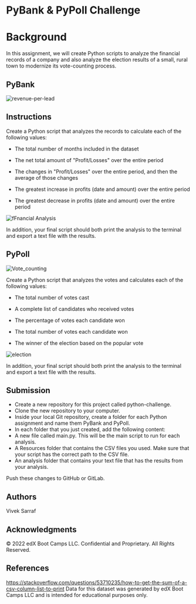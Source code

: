 # PyBank & PyPoll Challenge

# Background
In this assignment, we will create Python scripts to analyze the financial records of a company and also analyze the election results of a small, rural town to modernize its vote-counting process.

## PyBank
![revenue-per-lead](https://github.com/vivsarraf/python-challenge/assets/135401654/91614b37-8881-4072-a673-c8cca436ceec)

## Instructions
Create a Python script that analyzes the records to calculate each of the following values:

 * The total number of months included in the dataset

 * The net total amount of "Profit/Losses" over the entire period

 * The changes in "Profit/Losses" over the entire period, and then the average of those changes

 * The greatest increase in profits (date and amount) over the entire period

 * The greatest decrease in profits (date and amount) over the entire period

![fFnancial Analysis](https://github.com/vivsarraf/python-challenge/assets/135401654/7635cfa5-b9bc-443f-b68b-52012a88190a)

In addition, your final script should both print the analysis to the terminal and export a text file with the results.

## PyPoll
![Vote_counting](https://github.com/vivsarraf/python-challenge/assets/135401654/6df84ab4-9c78-44bc-8899-d6d9815e963d)

Create a Python script that analyzes the votes and calculates each of the following values:

 * The total number of votes cast

 * A complete list of candidates who received votes

 * The percentage of votes each candidate won

 * The total number of votes each candidate won

 * The winner of the election based on the popular vote

![election](https://github.com/vivsarraf/python-challenge/assets/135401654/52efb0c2-29d7-4644-875e-ee3014acd6c4)

In addition, your final script should both print the analysis to the terminal and export a text file with the results.

## Submission
 * Create a new repository for this project called python-challenge. 
 * Clone the new repository to your computer.
 * Inside your local Git repository, create a folder for each Python assignment and name them PyBank and PyPoll.
 * In each folder that you just created, add the following content:
 * A new file called main.py. This will be the main script to run for each analysis.
 * A Resources folder that contains the CSV files you used. Make sure that your script has the correct path to the CSV file.
 * An analysis folder that contains your text file that has the results from your analysis.

Push these changes to GitHub or GitLab.

## Authors
Vivek Sarraf

## Acknowledgments
© 2022 edX Boot Camps LLC. Confidential and Proprietary. All Rights Reserved.

## References
https://stackoverflow.com/questions/53710235/how-to-get-the-sum-of-a-csv-column-list-to-print
Data for this dataset was generated by edX Boot Camps LLC and is intended for educational purposes only.
